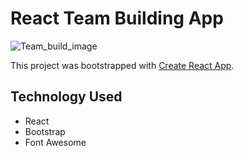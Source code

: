 # React Team Building App

![Team_build_image](https://i.ibb.co/SV4HTf5/team.jpg)

This project was bootstrapped with [Create React App](https://github.com/facebook/create-react-app).

## Technology Used
* React
* Bootstrap
* Font Awesome